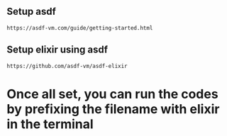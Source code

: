 ## Setup asdf

```
https://asdf-vm.com/guide/getting-started.html
```

## Setup elixir using asdf
```
https://github.com/asdf-vm/asdf-elixir
```
# Once all set, you can run the codes by prefixing the filename with elixir in the terminal
